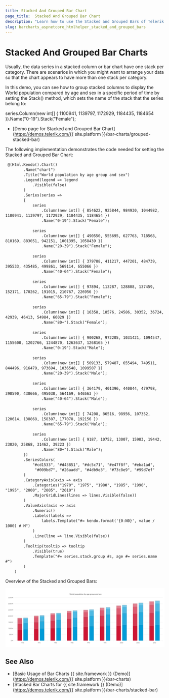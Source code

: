 ```yaml
---
title: Stacked And Grouped Bar Chart
page_title:  Stacked And Grouped Bar Chart
description: "Learn how to use the Stacked and Grouped Bars of Telerik UI Bar Charts component for {{ site.framework }}."
slug: barcharts_aspnetcore_htmlhelper_stacked_and_grouped_bars
---
```


# Stacked And Grouped Bar Charts

Usually, the data series in a stacked column or bar chart have one stack per category. There are scenarios in which you might want to arrange your data so that the chart appears to have more than one stack per category.

In this demo, you can see how to group stacked columns to display the World population compared by age and sex in a specific period of time by setting the Stack() method, which sets the name of the stack that the series belong to:

series.Column(new int[] { 1100941, 1139797, 1172929, 1184435, 1184654 }).Name("0-19").Stack("Female");

* [Demo page for Stacked and Grouped Bar Chart](https://demos.telerik.com/{{ site.platform }}/bar-charts/grouped-stacked-bar)

The following implementation demonstrates the code needed for setting the Stacked and Grouped Bar Chart:

```HtmlHelper
 @(Html.Kendo().Chart()
        .Name("chart")
        .Title("World population by age group and sex")
        .Legend(legend => legend
            .Visible(false)
        )
        .Series(series =>
        {
            series
                .Column(new int[] { 854622, 925844, 984930, 1044982, 1100941, 1139797, 1172929, 1184435, 1184654 })
                .Name("0-19").Stack("Female");

            series
                .Column(new int[] { 490550, 555695, 627763, 718568, 810169, 883051, 942151, 1001395, 1058439 })
                .Name("20-39").Stack("Female");

            series
                .Column(new int[] { 379788, 411217, 447201, 484739, 395533, 435485, 499861, 569114, 655066 })
                .Name("40-64").Stack("Female");

            series
                .Column(new int[] { 97894, 113287, 128808, 137459, 152171, 170262, 191015, 210767, 226956 })
                .Name("65-79").Stack("Female");

            series
                .Column(new int[] { 16358, 18576, 24586, 30352, 36724, 42939, 46413, 54984, 66029 })
                .Name("80+").Stack("Female");

            series
                .Column(new int[] { 900268, 972205, 1031421, 1094547, 1155600, 1202766, 1244870, 1263637, 1268165 })
                .Name("0-19").Stack("Male");

            series
                .Column(new int[] { 509133, 579487, 655494, 749511, 844496, 916479, 973694, 1036548, 1099507 })
                .Name("20-39").Stack("Male");

            series
                .Column(new int[] { 364179, 401396, 440844, 479798, 390590, 430666, 495030, 564169, 646563 })
                .Name("40-64").Stack("Male");

            series
                .Column(new int[] { 74208, 86516, 98956, 107352, 120614, 138868, 158387, 177078, 192156 })
                .Name("65-79").Stack("Male");

            series
                .Column(new int[] { 9187, 10752, 13007, 15983, 19442, 23020, 25868, 31462, 39223 })
                .Name("80+").Stack("Male");
        })
        .SeriesColors(
            "#cd1533", "#d43851", "#dc5c71", "#e47f8f", "#eba1ad",
             "#009bd7", "#26aadd", "#4db9e3", "#73c8e9", "#99d7ef"
        )
        .CategoryAxis(axis => axis
            .Categories("1970", "1975", "1980", "1985", "1990", "1995", "2000", "2005", "2010")
            .MajorGridLines(lines => lines.Visible(false))
        )
        .ValueAxis(axis => axis
            .Numeric()
            .Labels(labels =>
                labels.Template("#= kendo.format('{0:N0}', value / 1000) # M")
            )
            .Line(line => line.Visible(false))
        )
        .Tooltip(tooltip => tooltip
            .Visible(true)
            .Template("#= series.stack.group #s, age #= series.name #")
        )
    )
```

Overview of the Stacked and Grouped Bars:

![Stacked and Grouped Bars](images/stackedAndGroupedBars.png)

## See Also
* [Basic Usage of Bar Charts {{ site.framework }} (Demo)](https://demos.telerik.com/{{ site.platform }}/bar-charts)
* [Stacked Bar Charts for {{ site.framework }} (Demo)](https://demos.telerik.com/{{ site.platform }}/bar-charts/stacked-bar)
